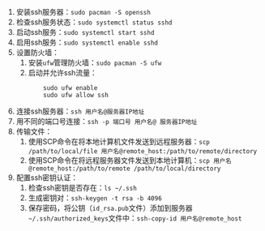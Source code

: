 1. 安装ssh服务器：`sudo pacman -S openssh`
2. 检查ssh服务状态：`sudo systemctl status sshd`
3. 启动ssh服务：`sudo systemctl start sshd`
4. 启用ssh服务：`sudo systemctl enable sshd`
5. 设置防火墙：
	1. 安装`ufw`管理防火墙：`sudo pacman -S ufw`
	2. 启动并允许ssh流量：
		```
			sudo ufw enable
			sudo ufw allow ssh	
		```
5. 连接ssh服务器：`ssh 用户名@服务器IP地址`
6. 用不同的端口号连接：`ssh -p 端口号 用户名@ 服务器IP地址`
7. 传输文件：
	1. 使用SCP命令在将本地计算机文件发送到远程服务器：`scp /path/to/local/file 用户名@remote_host:/path/to/remote/directory`
	2. 使用SCP命令在将远程服务器文件发送到本地计算机：`scp 用户名@remote_host:/path/to/remote /path/to/local/directory`
8. 配置ssh密钥认证：
	1. 检查ssh密钥是否存在：`ls ~/.ssh`
	2. 生成密钥对：`ssh-keygen -t rsa -b 4096`
	3. 保存密码，将公钥（`id_rsa.pub`文件）添加到服务器`~/.ssh/authorized_keys`文件中：`ssh-copy-id 用户名@remote_host`